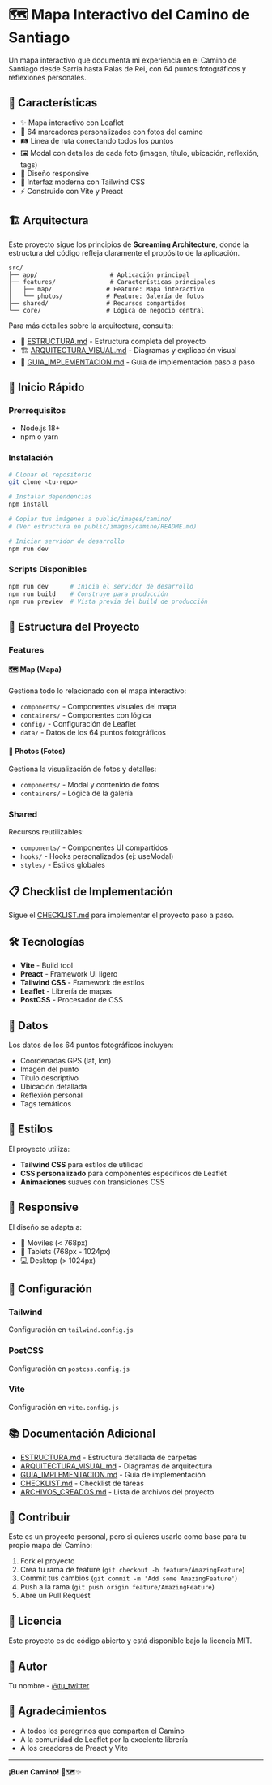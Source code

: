 # 🗺️ Mapa Interactivo del Camino de Santiago

Un mapa interactivo que documenta mi experiencia en el Camino de Santiago desde Sarria hasta Palas de Rei, con 64 puntos fotográficos y reflexiones personales.

## 🎯 Características

- ✨ Mapa interactivo con Leaflet
- 📍 64 marcadores personalizados con fotos del camino
- 🛤️ Línea de ruta conectando todos los puntos
- 🖼️ Modal con detalles de cada foto (imagen, título, ubicación, reflexión, tags)
- 📱 Diseño responsive
- 🎨 Interfaz moderna con Tailwind CSS
- ⚡ Construido con Vite y Preact

## 🏗️ Arquitectura

Este proyecto sigue los principios de **Screaming Architecture**, donde la estructura del código refleja claramente el propósito de la aplicación.

```
src/
├── app/                    # Aplicación principal
├── features/               # Características principales
│   ├── map/               # Feature: Mapa interactivo
│   └── photos/            # Feature: Galería de fotos
├── shared/                # Recursos compartidos
└── core/                  # Lógica de negocio central
```

Para más detalles sobre la arquitectura, consulta:
- 📖 [ESTRUCTURA.md](./ESTRUCTURA.md) - Estructura completa del proyecto
- 🏗️ [ARQUITECTURA_VISUAL.md](./ARQUITECTURA_VISUAL.md) - Diagramas y explicación visual
- 📝 [GUIA_IMPLEMENTACION.md](./GUIA_IMPLEMENTACION.md) - Guía de implementación paso a paso

## 🚀 Inicio Rápido

### Prerrequisitos

- Node.js 18+ 
- npm o yarn

### Instalación

```bash
# Clonar el repositorio
git clone <tu-repo>

# Instalar dependencias
npm install

# Copiar tus imágenes a public/images/camino/
# (Ver estructura en public/images/camino/README.md)

# Iniciar servidor de desarrollo
npm run dev
```

### Scripts Disponibles

```bash
npm run dev      # Inicia el servidor de desarrollo
npm run build    # Construye para producción
npm run preview  # Vista previa del build de producción
```

## 📂 Estructura del Proyecto

### Features

#### 🗺️ Map (Mapa)
Gestiona todo lo relacionado con el mapa interactivo:
- `components/` - Componentes visuales del mapa
- `containers/` - Componentes con lógica
- `config/` - Configuración de Leaflet
- `data/` - Datos de los 64 puntos fotográficos

#### 📸 Photos (Fotos)
Gestiona la visualización de fotos y detalles:
- `components/` - Modal y contenido de fotos
- `containers/` - Lógica de la galería

### Shared
Recursos reutilizables:
- `components/` - Componentes UI compartidos
- `hooks/` - Hooks personalizados (ej: useModal)
- `styles/` - Estilos globales

## 📋 Checklist de Implementación

Sigue el [CHECKLIST.md](./CHECKLIST.md) para implementar el proyecto paso a paso.

## 🛠️ Tecnologías

- **Vite** - Build tool
- **Preact** - Framework UI ligero
- **Tailwind CSS** - Framework de estilos
- **Leaflet** - Librería de mapas
- **PostCSS** - Procesador de CSS

## 📸 Datos

Los datos de los 64 puntos fotográficos incluyen:
- Coordenadas GPS (lat, lon)
- Imagen del punto
- Título descriptivo
- Ubicación detallada
- Reflexión personal
- Tags temáticos

## 🎨 Estilos

El proyecto utiliza:
- **Tailwind CSS** para estilos de utilidad
- **CSS personalizado** para componentes específicos de Leaflet
- **Animaciones** suaves con transiciones CSS

## 📱 Responsive

El diseño se adapta a:
- 📱 Móviles (< 768px)
- 📱 Tablets (768px - 1024px)
- 💻 Desktop (> 1024px)

## 🔧 Configuración

### Tailwind
Configuración en `tailwind.config.js`

### PostCSS
Configuración en `postcss.config.js`

### Vite
Configuración en `vite.config.js`

## 📚 Documentación Adicional

- [ESTRUCTURA.md](./ESTRUCTURA.md) - Estructura detallada de carpetas
- [ARQUITECTURA_VISUAL.md](./ARQUITECTURA_VISUAL.md) - Diagramas de arquitectura
- [GUIA_IMPLEMENTACION.md](./GUIA_IMPLEMENTACION.md) - Guía de implementación
- [CHECKLIST.md](./CHECKLIST.md) - Checklist de tareas
- [ARCHIVOS_CREADOS.md](./ARCHIVOS_CREADOS.md) - Lista de archivos del proyecto

## 🤝 Contribuir

Este es un proyecto personal, pero si quieres usarlo como base para tu propio mapa del Camino:

1. Fork el proyecto
2. Crea tu rama de feature (`git checkout -b feature/AmazingFeature`)
3. Commit tus cambios (`git commit -m 'Add some AmazingFeature'`)
4. Push a la rama (`git push origin feature/AmazingFeature`)
5. Abre un Pull Request

## 📝 Licencia

Este proyecto es de código abierto y está disponible bajo la licencia MIT.

## 👤 Autor

Tu nombre - [@tu_twitter](https://twitter.com/tu_twitter)

## 🙏 Agradecimientos

- A todos los peregrinos que comparten el Camino
- A la comunidad de Leaflet por la excelente librería
- A los creadores de Preact y Vite

---

**¡Buen Camino!** 🥾🗺️✨
